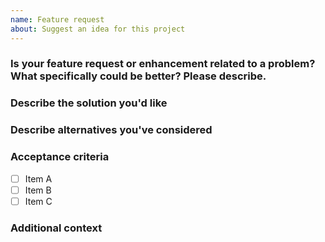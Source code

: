 ```yaml
---
name: Feature request
about: Suggest an idea for this project
---
```


### Is your feature request or enhancement related to a problem? What specifically could be better? Please describe.

<!--
    A clear and concise description of what the problem is. Ex. I'm always frustrated when [...]
-->

### Describe the solution you'd like

<!--
    A clear and concise description of what you want to happen.
-->

### Describe alternatives you've considered

<!--
    A clear and concise description of any alternative solutions or features you've considered.
-->

### Acceptance criteria

<!--
    Checkbox list that outlines what needs to be done in order for this task
    to be considered "complete".

    Specify any implementation requirements such as data structures,
    functionalities, testing requirements, documentation, etc.
-->

- [ ] Item A
- [ ] Item B
- [ ] Item C

### Additional context

<!--
    Add any other context or screenshots about the feature request here.
-->
